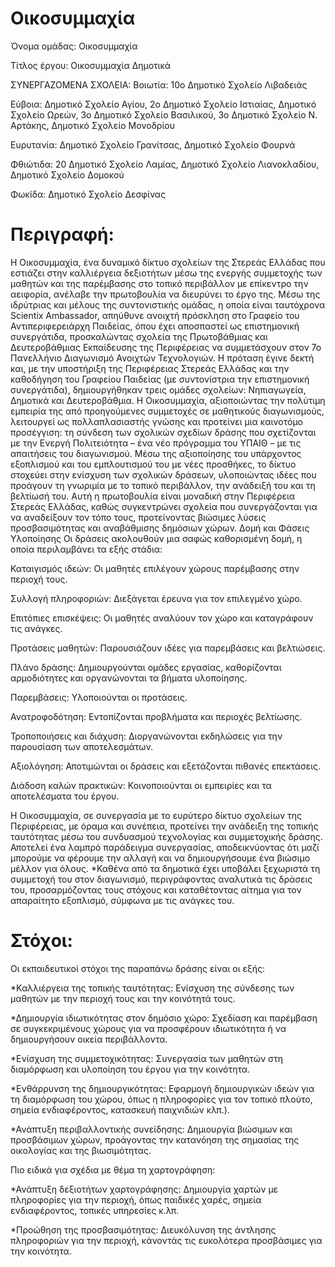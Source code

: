 # Οικοσυμμαχία

Όνομα ομάδας: Οικοσυμμαχία

Τίτλος έργου: Οικοσυμμαχία Δημοτικά

ΣΥΝΕΡΓΑΖΟΜΕΝΑ ΣΧΟΛΕΙΑ: 
Βοιωτία: 10ο Δημοτικό Σχολείο Λιβαδειάς

Εύβοια: Δημοτικό Σχολείο Αγίου, 2ο Δημοτικό Σχολείο Ιστιαίας, Δημοτικό Σχολείο Ωρεών, 3ο Δημοτικό Σχολείο Βασιλικού, 3ο Δημοτικό Σχολείο Ν. Αρτάκης, Δημοτικό Σχολείο Μονοδρίου

Ευρυτανία: Δημοτικό Σχολείο Γρανίτσας, Δημοτικό Σχολείο Φουρνά

Φθιώτιδα: 20 Δημοτικό Σχολείο Λαμίας, Δημοτικό Σχολείο Λιανοκλαδίου, Δημοτικό Σχολείο Δομοκού

Φωκίδα: Δημοτικό Σχολείο Δεσφίνας

# Περιγραφή:
Η Οικοσυμμαχία, ένα δυναμικό δίκτυο σχολείων της Στερεάς Ελλάδας που εστιάζει στην καλλιέργεια δεξιοτήτων μέσω της ενεργής συμμετοχής των μαθητών και της παρέμβασης στο τοπικό περιβάλλον με επίκεντρο την αειφορία, ανέλαβε την πρωτοβουλία να διευρύνει το έργο της.
Μέσω της ιδρύτριας και μέλους της συντονιστικής ομάδας, η οποία είναι ταυτόχρονα Scientix Ambassador, απηύθυνε ανοιχτή πρόσκληση στο Γραφείο του Αντιπεριφερειάρχη Παιδείας, όπου έχει αποσπαστεί ως επιστημονική συνεργάτιδα, προσκαλώντας σχολεία της Πρωτοβάθμιας και Δευτεροβάθμιας Εκπαίδευσης της Περιφέρειας να συμμετάσχουν στον 7ο Πανελλήνιο Διαγωνισμό Ανοιχτών Τεχνολογιών. Η πρόταση έγινε δεκτή και, με την υποστήριξη της Περιφέρειας Στερεάς Ελλάδας και την καθοδήγηση του Γραφείου Παιδείας (με συντονίστρια την επιστημονική συνεργάτιδα), δημιουργήθηκαν τρεις ομάδες σχολείων: Νηπιαγωγεία, Δημοτικά και Δευτεροβάθμια.
Η Οικοσυμμαχία, αξιοποιώντας την πολύτιμη εμπειρία της από προηγούμενες συμμετοχές σε μαθητικούς διαγωνισμούς, λειτουργεί ως πολλαπλασιαστής γνώσης και προτείνει μια καινοτόμο προσέγγιση: τη σύνδεση των σχολικών σχεδίων δράσης που σχετίζονται με την Ενεργή Πολιτειότητα – ένα νέο πρόγραμμα του ΥΠΑΙΘ – με τις απαιτήσεις του διαγωνισμού.
Μέσω της αξιοποίησης του υπάρχοντος εξοπλισμού και του εμπλουτισμού του με νέες προσθήκες, το δίκτυο στοχεύει στην ενίσχυση των σχολικών δράσεων, υλοποιώντας ιδέες που προάγουν τη γνωριμία με το τοπικό περιβάλλον, την ανάδειξή του και τη βελτίωσή του.
Αυτή η πρωτοβουλία είναι μοναδική στην Περιφέρεια Στερεάς Ελλάδας, καθώς συγκεντρώνει σχολεία που συνεργάζονται για να αναδείξουν τον τόπο τους, προτείνοντας βιώσιμες λύσεις προσβασιμότητας και αναβάθμισης δημόσιων χώρων.
Δομή και Φάσεις Υλοποίησης
Οι δράσεις ακολουθούν μια σαφώς καθορισμένη δομή, η οποία περιλαμβάνει τα εξής στάδια:

Καταιγισμός ιδεών: Οι μαθητές επιλέγουν χώρους παρέμβασης στην περιοχή τους.

Συλλογή πληροφοριών: Διεξάγεται έρευνα για τον επιλεγμένο χώρο.

Επιτόπιες επισκέψεις: Οι μαθητές αναλύουν τον χώρο και καταγράφουν τις ανάγκες.

Προτάσεις μαθητών: Παρουσιάζουν ιδέες για παρεμβάσεις και βελτιώσεις.

Πλάνο δράσης: Δημιουργούνται ομάδες εργασίας, καθορίζονται αρμοδιότητες και οργανώνονται τα βήματα υλοποίησης.

Παρεμβάσεις: Υλοποιούνται οι προτάσεις.

Ανατροφοδότηση: Εντοπίζονται προβλήματα και περιοχές βελτίωσης.

Τροποποιήσεις και διάχυση: Διοργανώνονται εκδηλώσεις για την παρουσίαση των αποτελεσμάτων.

Αξιολόγηση: Αποτιμώνται οι δράσεις και εξετάζονται πιθανές επεκτάσεις.

Διάδοση καλών πρακτικών: Κοινοποιούνται οι εμπειρίες και τα αποτελέσματα του έργου.

Η Οικοσυμμαχία, σε συνεργασία με το ευρύτερο δίκτυο σχολείων της Περιφέρειας, με όραμα και συνέπεια, προτείνει την ανάδειξη της τοπικής ταυτότητας μέσω του συνδυασμού τεχνολογίας και συμμετοχικής δράσης. Αποτελεί ένα λαμπρό παράδειγμα συνεργασίας, αποδεικνύοντας ότι μαζί μπορούμε να φέρουμε την αλλαγή και να δημιουργήσουμε ένα βιώσιμο μέλλον για όλους.
*Καθένα από τα δημοτικά έχει υποβάλει ξεχωριστά τη συμμετοχή του στον διαγωνισμό, περιγράφοντας αναλυτικά τις δράσεις του, προσαρμόζοντας τους στόχους και καταθέτοντας αίτημα για τον απαραίτητο εξοπλισμό, σύμφωνα με τις ανάγκες του.

# Στόχοι:
Οι εκπαιδευτικοί στόχοι της παραπάνω δράσης είναι οι εξής:

*Καλλιέργεια της τοπικής ταυτότητας: Ενίσχυση της σύνδεσης των μαθητών με την περιοχή τους και την κοινότητά τους.

*Δημιουργία ιδιωτικότητας στον δημόσιο χώρο: Σχεδίαση και παρέμβαση σε συγκεκριμένους χώρους για να προσφέρουν ιδιωτικότητα ή να δημιουργήσουν οικεία περιβάλλοντα.

*Ενίσχυση της συμμετοχικότητας: Συνεργασία των μαθητών στη διαμόρφωση και υλοποίηση του έργου για την κοινότητα.

*Ενθάρρυνση της δημιουργικότητας: Εφαρμογή δημιουργικών ιδεών για τη διαμόρφωση του χώρου, όπως η πληροφορίες για τον τοπικό πλούτο, σημεία ενδιαφέροντος, κατασκευή παιχνιδιών κλπ.).

*Ανάπτυξη περιβαλλοντικής συνείδησης: Δημιουργία βιώσιμων και προσβάσιμων χώρων, προάγοντας την κατανόηση της σημασίας της οικολογίας και της βιωσιμότητας.

Πιο ειδικά για σχέδια με θέμα τη χαρτογράφηση:

*Ανάπτυξη δεξιοτήτων χαρτογράφησης: Δημιουργία χαρτών με πληροφορίες για την περιοχή, όπως παιδικές χαρές, σημεία ενδιαφέροντος, τοπικές υπηρεσίες κ.λπ.

*Προώθηση της προσβασιμότητας: Διευκόλυνση της άντλησης πληροφοριών για την περιοχή, κάνοντάς τις ευκολότερα προσβάσιμες για την κοινότητα.
